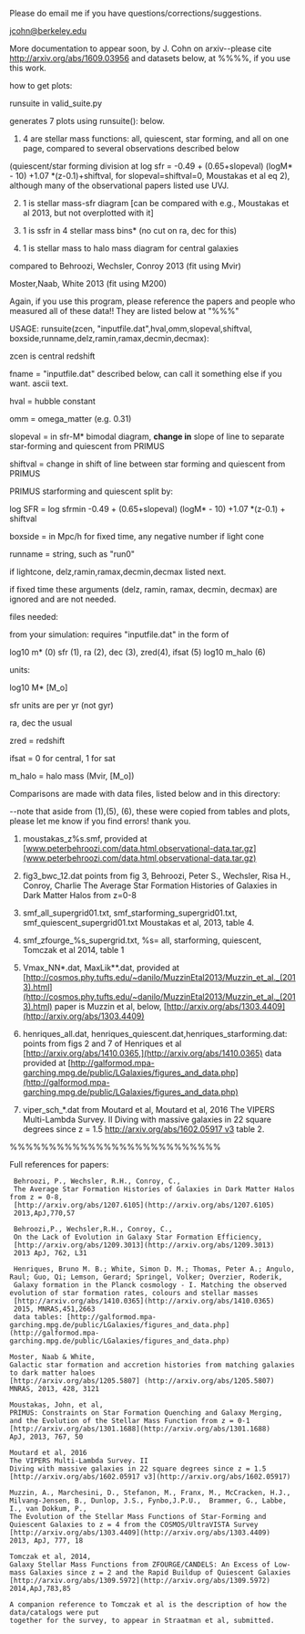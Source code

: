 Please do email me if you have questions/corrections/suggestions.

jcohn@berkeley.edu

More documentation to appear soon, by J. Cohn on arxiv--please cite  http://arxiv.org/abs/1609.03956 and datasets below, at %%%%,  if you use this work.
   
how to get plots:

runsuite in valid_suite.py 

generates 7 plots using runsuite(): below.

1. 4 are stellar mass functions:
all, quiescent, star forming, and all on one page, compared to several observations described below

(quiescent/star forming division at log sfr = -0.49 + (0.65+slopeval) (logM* - 10) +1.07 *(z-0.1)+shiftval, for slopeval=shiftval=0,
Moustakas et al eq 2), although many of the observational papers listed use UVJ.

2. 1 is stellar mass-sfr diagram [can be compared with e.g., Moustakas et al 2013, but not overplotted with it]

3. 1 is ssfr in 4 stellar mass bins* (no cut on ra, dec for this)

4. 1 is stellar mass to halo mass diagram for central galaxies

compared to Behroozi, Wechsler, Conroy 2013 (fit using Mvir)

Moster,Naab, White 2013 (fit using M200)


Again, if you use this program, please reference the papers and people who measured
all of these data!!
They are listed below at "%%%"


USAGE:
runsuite(zcen, "inputfile.dat",hval,omm,slopeval,shiftval, boxside,runname,delz,ramin,ramax,decmin,decmax):

zcen is central redshift

fname = "inputfile.dat" described below, can call it something else
 if you want.  ascii text.
 
hval  = hubble constant

omm = omega_matter (e.g. 0.31)

slopeval = in sfr-M* bimodal diagram, **change in** slope of line to separate star-forming and quiescent from PRIMUS

shiftval = change in shift of line between star forming and quiescent from PRIMUS

PRIMUS starforming and quiescent split by: 

log SFR = log sfrmin -0.49 + (0.65+slopeval) (logM* - 10) +1.07 *(z-0.1) + shiftval 

boxside = in Mpc/h for fixed time, any negative number if light cone

runname = string, such as "run0"

if lightcone, delz,ramin,ramax,decmin,decmax listed next.

if fixed time these arguments (delz, ramin, ramax, decmin, decmax)
are ignored and are not needed.


 files needed:


 from your simulation: requires "inputfile.dat" in the form of

 log10 m* (0) sfr (1), ra (2), dec (3), zred(4), ifsat (5) log10 m_halo (6)

 units:

log10 M* [M_o]

sfr units are per yr (not gyr)

 ra, dec the usual

 zred = redshift

ifsat = 0 for central, 1 for sat

 m_halo = halo mass (Mvir, [M_o])

Comparisons are made with data files, listed below and in this directory: 

--note that aside from (1),(5), (6), these were copied from tables and plots,
please let me know if you find errors!  thank you.

1. moustakas_z%s.smf,
provided at [www.peterbehroozi.com/data.html,observational-data.tar.gz](www.peterbehroozi.com/data.html,observational-data.tar.gz)

2. fig3_bwc_12.dat
points from fig 3, Behroozi, Peter S., Wechsler, Risa H., Conroy, Charlie
    The Average Star Formation Histories of Galaxies in Dark Matter Halos from z=0-8


3. smf_all_supergrid01.txt, smf_starforming_supergrid01.txt,
smf_quiescent_supergrid01.txt
 Moustakas et al, 2013, table 4.

4. smf_zfourge_%s_supergrid.txt, %s= all, starforming, quiescent,
 Tomczak et al 2014, table 1
 

5. Vmax_NN*.dat, MaxLik**.dat, 
provided at
[http://cosmos.phy.tufts.edu/~danilo/MuzzinEtal2013/Muzzin_et_al._(2013).html](http://cosmos.phy.tufts.edu/~danilo/MuzzinEtal2013/Muzzin_et_al._(2013).html)
paper is Muzzin et al, below, [http://arxiv.org/abs/1303.4409](http://arxiv.org/abs/1303.4409)

6.  henriques_all.dat, henriques_quiescent.dat,henriques_starforming.dat:
 points from figs 2 and 7 of Henriques et al
[http://arxiv.org/abs/1410.0365,](http://arxiv.org/abs/1410.0365) data provided at
 [http://galformod.mpa-garching.mpg.de/public/LGalaxies/figures_and_data.php](http://galformod.mpa-garching.mpg.de/public/LGalaxies/figures_and_data.php)

7. viper_sch_*.dat from Moutard et al,    Moutard et al, 2016
    The VIPERS Multi-Lambda Survey. II
Diving with massive galaxies in 22 square degrees since z = 1.5
    [http://arxiv.org/abs/1602.05917 v3](http://arxiv.org/abs/1602.05917)
    table 2.
     
%%%%%%%%%%%%%%%%%%%%%%%%%%%

Full references for papers:

     Behroozi, P., Wechsler, R.H., Conroy, C.,
     The Average Star Formation Histories of Galaxies in Dark Matter Halos from z = 0-8,
     [http://arxiv.org/abs/1207.6105](http://arxiv.org/abs/1207.6105)
     2013,ApJ,770,57

     Behroozi,P., Wechsler,R.H., Conroy, C.,
     On the Lack of Evolution in Galaxy Star Formation Efficiency,
     [http://arxiv.org/abs/1209.3013](http://arxiv.org/abs/1209.3013)
     2013 ApJ, 762, L31

     Henriques, Bruno M. B.; White, Simon D. M.; Thomas, Peter A.; Angulo, Raul; Guo, Qi; Lemson, Gerard; Springel, Volker; Overzier, Roderik,
     Galaxy formation in the Planck cosmology - I. Matching the observed evolution of star formation rates, colours and stellar masses
     [http://arxiv.org/abs/1410.0365](http://arxiv.org/abs/1410.0365)
     2015, MNRAS,451,2663 
     data tables: [http://galformod.mpa-garching.mpg.de/public/LGalaxies/figures_and_data.php](http://galformod.mpa-garching.mpg.de/public/LGalaxies/figures_and_data.php)

    Moster, Naab & White, 
    Galactic star formation and accretion histories from matching galaxies to dark matter haloes
    [http://arxiv.org/abs/1205.5807] (http://arxiv.org/abs/1205.5807)
    MNRAS, 2013, 428, 3121
     
    Moustakas, John, et al,
    PRIMUS: Constraints on Star Formation Quenching and Galaxy Merging, and the Evolution of the Stellar Mass Function from z = 0-1
    [http://arxiv.org/abs/1301.1688](http://arxiv.org/abs/1301.1688)
    ApJ, 2013, 767, 50

    Moutard et al, 2016
    The VIPERS Multi-Lambda Survey. II
    Diving with massive galaxies in 22 square degrees since z = 1.5
    [http://arxiv.org/abs/1602.05917 v3](http://arxiv.org/abs/1602.05917) 
    
    Muzzin, A., Marchesini, D., Stefanon, M., Franx, M., McCracken, H.J., Milvang-Jensen, B., Dunlop, J.S., Fynbo,J.P.U.,  Brammer, G., Labbe, I., van Dokkum, P., 
    The Evolution of the Stellar Mass Functions of Star-Forming and Quiescent Galaxies to z = 4 from the COSMOS/UltraVISTA Survey
    [http://arxiv.org/abs/1303.4409](http://arxiv.org/abs/1303.4409)
    2013, ApJ, 777, 18

    Tomczak et al, 2014,
    Galaxy Stellar Mass Functions from ZFOURGE/CANDELS: An Excess of Low-mass Galaxies since z = 2 and the Rapid Buildup of Quiescent Galaxies
    [http://arxiv.org/abs/1309.5972](http://arxiv.org/abs/1309.5972)
    2014,ApJ,783,85

    A companion reference to Tomczak et al is the description of how the data/catalogs were put
    together for the survey, to appear in Straatman et al, submitted.
